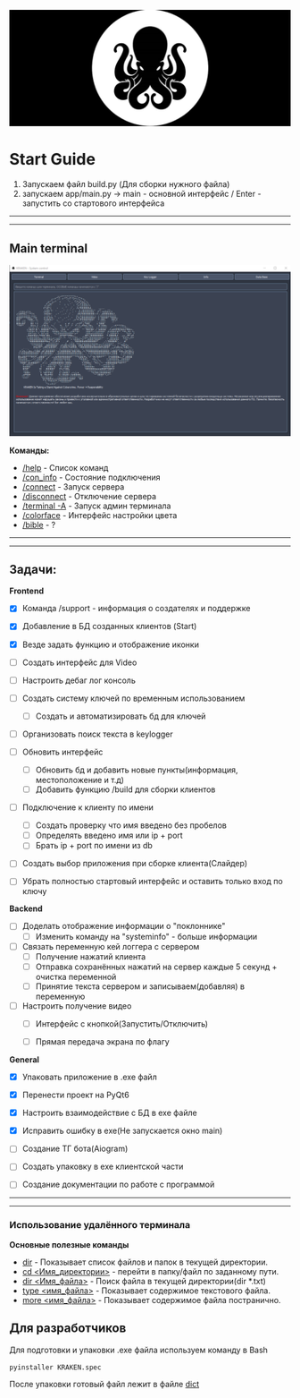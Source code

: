 ![](resources/img/imgReadme/kraken_background.jpg)

# Start Guide 
1. Запускаем файл build.py (Для сборки нужного файла)
2. запускаем app/main.py -> main - основной интерфейс / Enter - запустить со стартового интерфейса


---
---

## Main terminal
![Терминал](resources/img/imgReadme/terminal.png)

**Команды:**
- <u>/help</u> - Список команд
- <u>/con_info</u> - Состояние подключения
- <u>/connect</u> - Запуск сервера
- <u>/disconnect</u> - Отключение сервера
- <u>/terminal -A</u> - Запуск админ терминала
- <u>/colorface</u> - Интерфейс настройки цвета
- <u>/bible</u> - ?

---
---

## Задачи:
**Frontend**
- [x] Команда /support - информация о создателях и поддержке
- [x] Добавление в БД созданных клиентов (Start)
- [x] Везде задать функцию и отображение иконки
- [ ] Создать интерфейс для Video
- [ ] Настроить дебаг лог консоль
- [ ] Создать систему ключей по временным использованием
    - [ ] Создать и автоматизировать бд для ключей 
- [ ] Организовать поиск текста в keylogger
- [ ] Обновить интерфейс
    - [ ] Обновить бд и добавить новые пункты(информация, местоположение и т.д)
    - [ ] Добавить функцию /build для сборки клиентов
- [ ] Подключение к клиенту по имени
    - [ ] Создать проверку что имя введено без пробелов
    - [ ] Определять введено имя или ip + port
    - [ ] Брать ip + port по имени из db
- [ ] Создать выбор приложения при сборке клиента(Слайдер)
- [ ] Убрать полностью стартовый интерфейс и оставить только вход по ключу


**Backend**
- [ ] Доделать отображение информации о "поклоннике"
    - [ ] Изменить команду на "systeminfo" - больше информации
- [ ] Связать переменную кей логгера с сервером
    - [ ] Получение нажатий клиента
    - [ ] Отправка сохранённых нажатий на сервер каждые 5 секунд + очистка переменной
    - [ ] Принятие текста сервером и записываем(добавляя) в переменную
- [ ] Настроить получение видео
    - [ ] Интерфейс с кнопкой(Запустить/Отключить)
    - [ ] Прямая передача экрана по флагу


**General**
- [x] Упаковать приложение в .exe файл
- [x] Перенести проект на PyQt6
- [x] Настроить взаимодействие с БД в exe файле
- [x] Исправить ошибку в exe(Не запускается окно main)
- [ ] Создание ТГ бота(Aiogram)
- [ ] Создать упаковку в exe клиентской части
- [ ] Создание документации по работе с программой


---
---
### Использование удалённого терминала
**Основные полезные команды**
- <u>dir</u> - Показывает список файлов и папок в текущей директории.
- <u>cd <Имя_директории></u> - перейти в папку/файл по заданному пути.
- <u>dir <Имя_файла></u> - Поиск файла в текущей директории(dir *.txt)
- <u>type <имя_файла></u> - Показывает содержимое текстового файла.
- <u>more <имя_файла></u> - Показывает содержимое файла постранично.


## Для разработчиков
Для подготовки и упаковки .exe файла используем команду в Bash
```
pyinstaller KRAKEN.spec
```
После упаковки готовый файл лежит в файле <u>dict</u>